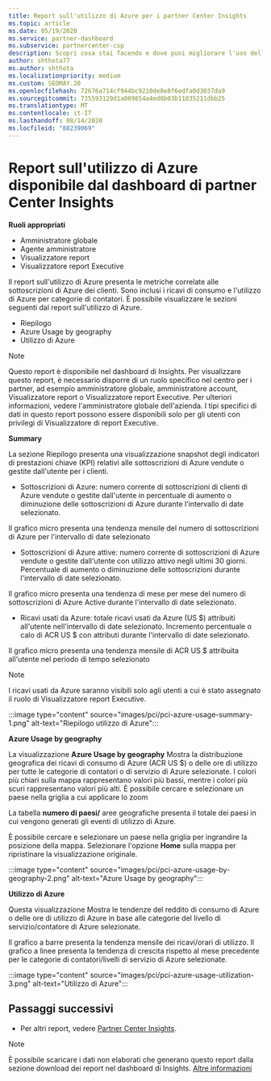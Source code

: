 ```yaml
---
title: Report sull'utilizzo di Azure per i partner Center Insights
ms.topic: article
ms.date: 05/19/2020
ms.service: partner-dashboard
ms.subservice: partnercenter-csp
description: Scopri cosa stai facendo e dove puoi migliorare l'uso delle sottoscrizioni di Azure che Vendi o Gestisci per i tuoi clienti.
author: shthota77
ms.author: shthota
ms.localizationpriority: medium
ms.custom: SEOMAY.20
ms.openlocfilehash: 72676a714cf944bc9210de8e8f6edfa0d3037da9
ms.sourcegitcommit: 735593129d1a009854a4ed0b03b11035211dbb25
ms.translationtype: MT
ms.contentlocale: it-IT
ms.lasthandoff: 08/14/2020
ms.locfileid: "88239069"
---
```

# <a name="azure-usage-report-available-from-the-partner-center-insights-dashboard"></a>Report sull'utilizzo di Azure disponibile dal dashboard di partner Center Insights

**Ruoli appropriati**
- Amministratore globale
- Agente amministratore
- Visualizzatore report
- Visualizzatore report Executive

Il report sull'utilizzo di Azure presenta le metriche correlate alle sottoscrizioni di Azure dei clienti. Sono inclusi i ricavi di consumo e l'utilizzo di Azure per categorie di contatori. È possibile visualizzare le sezioni seguenti dal report sull'utilizzo di Azure.

- Riepilogo
- Azure Usage by geography
- Utilizzo di Azure

 > [!NOTE]
 > Questo report è disponibile nel dashboard di Insights. Per visualizzare questo report, è necessario disporre di un ruolo specifico nel centro per i partner, ad esempio amministratore globale, amministratore account, Visualizzatore report o Visualizzatore report Executive. Per ulteriori informazioni, vedere l'amministratore globale dell'azienda. I tipi specifici di dati in questo report possono essere disponibili solo per gli utenti con privilegi di Visualizzatore di report Executive.

**Summary**

La sezione Riepilogo presenta una visualizzazione snapshot degli indicatori di prestazioni chiave (KPI) relativi alle sottoscrizioni di Azure vendute o gestite dall'utente per i clienti.  

- Sottoscrizioni di Azure: numero corrente di sottoscrizioni di clienti di Azure vendute o gestite dall'utente in percentuale di aumento o diminuzione delle sottoscrizioni di Azure durante l'intervallo di date selezionato.

Il grafico micro presenta una tendenza mensile del numero di sottoscrizioni di Azure per l'intervallo di date selezionato
- Sottoscrizioni di Azure attive: numero corrente di sottoscrizioni di Azure vendute o gestite dall'utente con utilizzo attivo negli ultimi 30 giorni.
Percentuale di aumento o diminuzione delle sottoscrizioni durante l'intervallo di date selezionato.

Il grafico micro presenta una tendenza di mese per mese del numero di sottoscrizioni di Azure Active durante l'intervallo di date selezionato.

- Ricavi usati da Azure: totale ricavi usati da Azure (US $) attribuiti all'utente nell'intervallo di date selezionato.
Incremento percentuale o calo di ACR US $ con attributi durante l'intervallo di date selezionato. 

Il grafico micro presenta una tendenza mensile di ACR US $ attribuita all'utente nel periodo di tempo selezionato


> [!NOTE]
 > I ricavi usati da Azure saranno visibili solo agli utenti a cui è stato assegnato il ruolo di Visualizzatore report Executive.

:::image type="content" source="images/pci/pci-azure-usage-summary-1.png" alt-text="Riepilogo utilizzo di Azure":::

**Azure Usage by geography**

La visualizzazione **Azure Usage by geography** Mostra la distribuzione geografica dei ricavi di consumo di Azure (ACR US $) o delle ore di utilizzo per tutte le categorie di contatori o di servizio di Azure selezionate. I colori più chiari sulla mappa rappresentano valori più bassi, mentre i colori più scuri rappresentano valori più alti. È possibile cercare e selezionare un paese nella griglia a cui applicare lo zoom 

La tabella **numero di paesi/** aree geografiche presenta il totale dei paesi in cui vengono generati gli eventi di utilizzo di Azure.

È possibile cercare e selezionare un paese nella griglia per ingrandire la posizione della mappa. Selezionare l'opzione **Home** sulla mappa per ripristinare la visualizzazione originale.

:::image type="content" source="images/pci/pci-azure-usage-by-geography-2.png" alt-text="Azure Usage by geography":::

**Utilizzo di Azure**

Questa visualizzazione Mostra le tendenze del reddito di consumo di Azure o delle ore di utilizzo di Azure in base alle categorie del livello di servizio/contatore di Azure selezionate. 

Il grafico a barre presenta la tendenza mensile dei ricavi/orari di utilizzo. Il grafico a linee presenta la tendenza di crescita rispetto al mese precedente per le categorie di contatori/livelli di servizio di Azure selezionate.

:::image type="content" source="images/pci/pci-azure-usage-utilization-3.png" alt-text="Utilizzo di Azure":::

## <a name="next-steps"></a>Passaggi successivi

- Per altri report, vedere [Partner Center Insights](partner-center-insights.md).

>[!NOTE] 
> È possibile scaricare i dati non elaborati che generano questo report dalla sezione download dei report nel dashboard di Insights. [Altre informazioni](pci-download-reports.md) 
